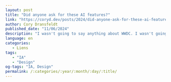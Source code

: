 ```yaml
---
layout: post
title: "Did anyone ask for these AI features?"
link: "https://coryd.dev/posts/2024/did-anyone-ask-for-these-ai-features/"
author: Cory Dransfeldt
published_date: "11/06/2024"
description: "I wasn't going to say anything about WWDC. I wasn't going to say anything about WWDC. But, did anyone actually ask for these AI features?"
language: en
categories:
   - Liens
tags:
   - "IA"
   - "Design"
og-tags: "IA, Design"
permalink: /:categories/:year/:month/:day/:title/
---
```

